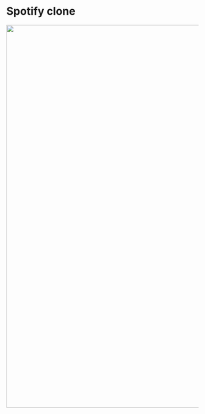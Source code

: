 # Spotify clone

 <img src="https://github.com/lorenzopanato/spotify-clone/assets/132415449/d069ac6f-95cb-413d-9d76-1d09480cab61" width="1000" />

